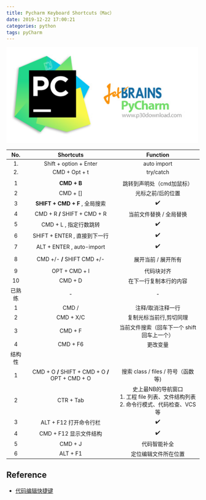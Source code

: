 ```yaml
---
title: Pycharm Keyboard Shortcuts（Mac）
date: 2019-12-22 17:00:21
categories: python
tags: pyCharm
---
```


<img src="/images/python/tools/PyCharm-logo.jpg" width="500" alt="Pycharm Keyboard Shortcuts" />

<!-- more -->

No. | Shortcuts | Function
:----:  | :----: | :----: 
1. | Shift + option + Enter | auto import
2. | CMD + Opt + t | try/catch
| |
1 | **CMD + B** | 跳转到声明处（cmd加鼠标）
2 | CMD + [] | 光标之前/后的位置
3 | **SHIFT + CMD + F** , 全局搜索 | ✔️
4 | CMD + R **/** SHIFT + CMD + R | 当前文件替换 / 全局替换
5 | CMD + L , 指定行数跳转 | ✔️
6 | SHIFT + ENTER , 直接到下一行 | ✔️
7 | ALT + ENTER , auto-import | ✔️
| |
8 | CMD +/- **/** SHIFT CMD +/- | 展开当前 / 展开所有
| |
9 | OPT + CMD + l | 代码块对齐
10 | CMD + D | 在下一行复制本行的内容
 已熟练 | - | -
1 | CMD / | 注释/取消注释一行
2 | CMD + X/C | 复制光标当前行,剪切同理
3 | CMD + F | 当前文件搜索（回车下一个 shift回车上一个）
4 | CMD + F6 | 更改变量
结构性 | |
1 | CMD + O **/** SHIFT + CMD + O **/** OPT + CMD + O| 搜索 class / files / 符号（函数等) 
2 | CTR + Tab | 史上最NB的导航窗口 <br> 1. 工程 file 列表、文件结构列表 <br> 2. 命令行模式、代码检查、VCS等
3 | ALT + F12 打开命令行栏 | ✔️
4 | CMD + F12 显示文件结构 | ✔️
5 | CMD + J | 代码智能补全
6 | ALT + F1 | 定位编辑文件所在位置

## Reference

- [代码编辑快捷键][1]

[1]: https://blog.csdn.net/Haiyang_Duan/article/details/79078167